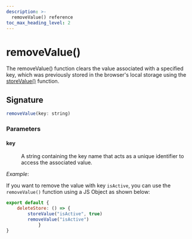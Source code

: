 ```yaml
---
description: >-
  removeValue() reference
toc_max_heading_level: 2
---
```


# removeValue()

The removeValue() function clears the value associated with a specified key, which was previously stored in the browser's local storage using the [storeValue()](https://docs.appsmithai.com/reference/appsmith-framework/widget-actions/store-value) function.

## Signature


```js
removeValue(key: string)

```
### Parameters

#### key

<dd>

A string containing the key name that acts as a unique identifier to access the associated value.

</dd>


*Example*: 

If you want to remove the value with key `isActive`, you can use the `removeValue()` function using a JS Object as shown below:  

```js
export default {
    deleteStore: () => {
        storeValue("isActive", true)
        removeValue("isActive")
            }
}
```